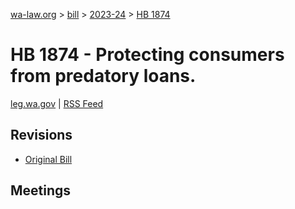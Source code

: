 [wa-law.org](/) > [bill](/bill/) > [2023-24](/bill/2023-24/) > [HB 1874](/bill/2023-24/hb/1874/)

# HB 1874 - Protecting consumers from predatory loans.
[leg.wa.gov](https://app.leg.wa.gov/billsummary?BillNumber=1874&Year=2023&Initiative=false) | [RSS Feed](./rss.xml)

## Revisions
* [Original Bill](1/)

## Meetings